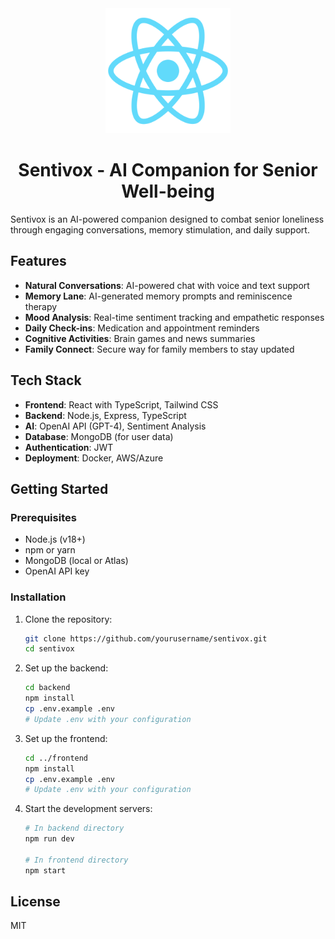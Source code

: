<div align="center">
  <img src="frontend/public/logo512.png" alt="Sentivox Logo" width="200"/>
  
  # Sentivox - AI Companion for Senior Well-being
</div>


Sentivox is an AI-powered companion designed to combat senior loneliness through engaging conversations, memory stimulation, and daily support.

## Features

- **Natural Conversations**: AI-powered chat with voice and text support
- **Memory Lane**: AI-generated memory prompts and reminiscence therapy
- **Mood Analysis**: Real-time sentiment tracking and empathetic responses
- **Daily Check-ins**: Medication and appointment reminders
- **Cognitive Activities**: Brain games and news summaries
- **Family Connect**: Secure way for family members to stay updated

## Tech Stack

- **Frontend**: React with TypeScript, Tailwind CSS
- **Backend**: Node.js, Express, TypeScript
- **AI**: OpenAI API (GPT-4), Sentiment Analysis
- **Database**: MongoDB (for user data)
- **Authentication**: JWT
- **Deployment**: Docker, AWS/Azure

## Getting Started

### Prerequisites

- Node.js (v18+)
- npm or yarn
- MongoDB (local or Atlas)
- OpenAI API key

### Installation

1. Clone the repository:
   ```bash
   git clone https://github.com/yourusername/sentivox.git
   cd sentivox
   ```

2. Set up the backend:
   ```bash
   cd backend
   npm install
   cp .env.example .env
   # Update .env with your configuration
   ```

3. Set up the frontend:
   ```bash
   cd ../frontend
   npm install
   cp .env.example .env
   # Update .env with your configuration
   ```

4. Start the development servers:
   ```bash
   # In backend directory
   npm run dev
   
   # In frontend directory
   npm start
   ```

## License

MIT
